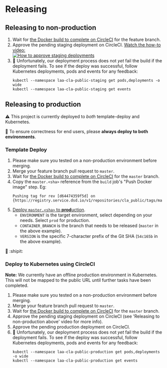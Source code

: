 # Releasing

## Releasing to non-production

1. Wait for [the Docker build to complete on CircleCI](https://circleci.com/gh/ministryofjustice/cla_public) for the feature branch.
1. Approve the pending staging deployment on CircleCI.
    [Watch the how-to video:](https://www.youtube.com/watch?v=9JovuQK-XnA)<br/>
    [![How to approve staging deployments](https://img.youtube.com/vi/9JovuQK-XnA/1.jpg)](https://www.youtube.com/watch?v=9JovuQK-XnA)
1. :rotating_light: Unfortunately, our deployment process does not _yet_ fail the build if the deployment fails.
    To see if the deploy was successful, follow Kubernetes deployments, pods and events for any feedback:
    ```
    kubectl --namespace laa-cla-public-staging get pods,deployments -o wide
    kubectl --namespace laa-cla-public-staging get events
    ```

## Releasing to production

:warning: This project is currently deployed to _both_ template-deploy and Kubernetes.

:rotating_light: To ensure correctness for end users, please **always deploy to both environments**.

### Template Deploy
1. Please make sure you tested on a non-production environment before merging.
1. Merge your feature branch pull request to `master`.
1. Wait for [the Docker build to complete on CircleCI](https://circleci.com/gh/ministryofjustice/cla_public/tree/master) for the `master` branch.
1. Copy the `master.<sha>` reference from the `build` job's "Push Docker image" step. Eg:
    ```
    Pushing tag for rev [d64474359f5d] on {https://registry.service.dsd.io/v1/repositories/cla_public/tags/master.54c165b}
    ```
1. [Deploy `master.<sha>` to **prod**uction](https://ci.service.dsd.io/job/DEPLOY-cla_public/build?delay=0sec).
    * `ENVIRONMENT` is the target environment, select depending on your needs. Select `prod` for production.
    * `CONTAINER_BRANCH` is the branch that needs to be released (`master` in the above example).
    * `VERSION` is the specific 7-character prefix of the Git SHA (`54c165b` in the above example).

:tada: :shipit:

### Deploy to Kubernetes using CircleCI

**Note:** We currently have an offline production environment in Kubernetes. This will not be mapped to the public URL until further tasks have been completed.

1. Please make sure you tested on a non-production environment before merging.
1. Merge your feature branch pull request to `master`.
1. Wait for [the Docker build to complete on CircleCI](https://circleci.com/gh/ministryofjustice/cla_public/tree/master) for the `master` branch.
1. Approve the pending staging deployment on CircleCI (see 'Releasing to non-production above' video for more info).
1. Approve the pending production deployment on CircleCI.
1. :rotating_light: Unfortunately, our deployment process does not _yet_ fail the build if the deployment fails.
    To see if the deploy was successful, follow Kubernetes deployments, pods and events for any feedback:
    ```
    kubectl --namespace laa-cla-public-production get pods,deployments -o wide
    kubectl --namespace laa-cla-public-production get events
    ```
